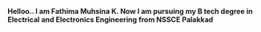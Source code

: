 **Helloo.. I am Fathima Muhsina K. Now I am pursuing my B tech degree in Electrical and Electronics Engineering from NSSCE Palakkad**
